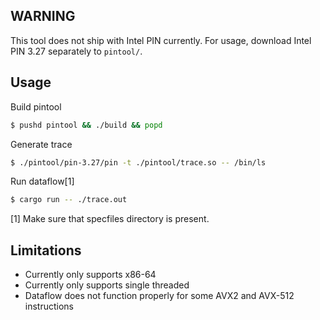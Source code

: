 ## WARNING

This tool does not ship with Intel PIN currently. For usage, download Intel PIN 3.27 separately to `pintool/`.

## Usage

Build pintool

```bash
$ pushd pintool && ./build && popd
```

Generate trace

```bash
$ ./pintool/pin-3.27/pin -t ./pintool/trace.so -- /bin/ls
```

Run dataflow[1]

```bash
$ cargo run -- ./trace.out
```

[1] Make sure that specfiles directory is present.

## Limitations

- Currently only supports x86-64
- Currently only supports single threaded
- Dataflow does not function properly for some AVX2 and AVX-512 instructions
